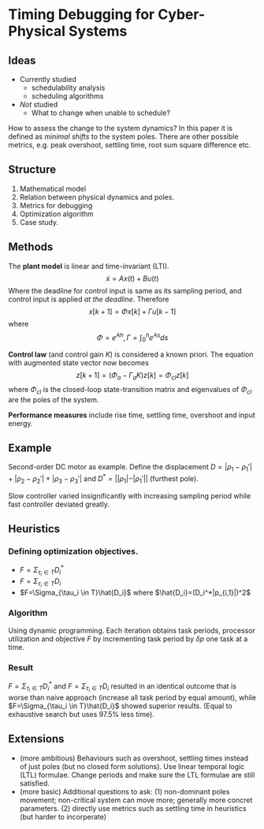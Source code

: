 # Timing Debugging for Cyber-Physical Systems

## Ideas

- Currently studied
  - schedulability analysis
  - scheduling algorithms
- *Not* studied
  - What to change when unable to schedule?

How to assess the change to the system dynamics? In this paper it is defined as *minimal shifts* to the system poles. There are other possible metrics, e.g. peak overshoot, settling time, root sum square difference etc.

## Structure
1. Mathematical model
2. Relation between physical dynamics and poles.
3. Metrics for debugging
4. Optimization algorithm
5. Case study.

## Methods

The **plant model** is linear and time-invariant (LTI).
$$\dot{x}=Ax(t)+Bu(t)$$
Where the deadline for control input is same as its sampling period, and control input is applied *at the deadline*. Therefore
$$x[k+1]=\Phi x[k]+\Gamma u[k-1]$$
where
$$\Phi = e^{Ah}, \Gamma = \int_0^h e^{As}ds$$

**Control law** (and control gain $K$) is considered a known priori. The equation with augmented state vector now becomes
$$z[k+1]=(\Phi_a -\Gamma_a K)z[k]=\Phi_{cl}z[k] $$
where $\Phi_{cl}$ is the closed-loop state-transition matrix and eigenvalues of $\Phi_{cl}$ are the poles of the system.

**Performance measures** include rise time, settling time, overshoot and input energy.

## Example
Second-order DC motor as example. Define the displacement $D=|\rho_1-\rho_1'|+|\rho_2-\rho_2'|+|\rho_3-\rho_3'|$ and $D^*=||\rho_1|-|\rho_1'||$ (furthest pole).

Slow controller varied insignificantly with increasing sampling period while fast controller deviated greatly.

## Heuristics
### Defining optimization objectives.
- $F=\Sigma_{\tau_i \in T}D_i^*$
- $F=\Sigma_{\tau_i \in T}D_i$
- $F=\Sigma_{\tau_i \in T}\hat{D_i}$ where $\hat{D_i}=(D_i^*|p_{i,1}|)^2$

### Algorithm
Using dynamic programming. Each iteration obtains task periods, processor utilization and objective $F$ by incrementing task period by $\delta p$ one task at a time.

### Result
$F=\Sigma_{\tau_i \in T}D_i^*$ and $F=\Sigma_{\tau_i \in T}D_i$ resulted in an identical outcome that is worse than naive approach (increase all task period by equal amount), while $F=\Sigma_{\tau_i \in T}\hat{D_i}$ showed superior results. (Equal to exhaustive search but uses 97.5% less time).

## Extensions

- (more ambitious) Behaviours such as overshoot, settling times instead of just poles (but no closed form solutions). Use linear temporal logic (LTL) formulae. Change periods and make sure the LTL formulae are still satisfied.
- (more basic) Additional questions to ask: (1) non-dominant poles movement; non-critical system can move more; generally more concret parameters. (2) directly use metrics such as settling time in heuristics (but harder to incorperate)